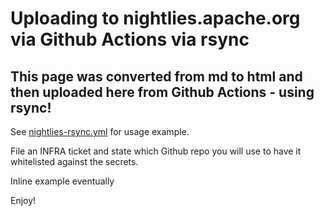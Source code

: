 # Uploading to nightlies.apache.org via Github Actions via rsync

## This page was converted from md to html and then uploaded here from Github Actions - using rsync!

See [nightlies-rsync.yml](https://github.com/apache/infrastructure-test/blob/master/.github/workflows/nightlies-rsync.yml) for usage example.

File an INFRA ticket and state which Github repo you will use to have it whitelisted against the secrets.

Inline example eventually

Enjoy!
